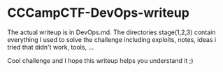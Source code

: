 # CCCampCTF-DevOps-writeup

The actual writeup is in DevOps.md. The directories stage(1,2,3) contain everything I used to solve the challenge including exploits, notes, ideas i tried that didn't work, tools, ...

Cool challenge and I hope this writeup helps you understand it ;)
